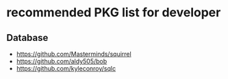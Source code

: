# recommended PKG list for developer

## Database

- https://github.com/Masterminds/squirrel
- https://github.com/aldy505/bob
- https://github.com/kyleconroy/sqlc

